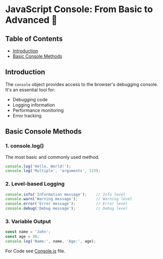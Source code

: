 
# JavaScript Console: From Basic to Advanced 🚀

## Table of Contents
- [Introduction](#introduction)
- [Basic Console Methods](#basic-console-methods)

## Introduction

The `console` object provides access to the browser's debugging console. It's an essential tool for:
- Debugging code
- Logging information
- Performance monitoring
- Error tracking

## Basic Console Methods

### 1. console.log()
The most basic and commonly used method.
```javascript
console.log('Hello, World!');
console.log('Multiple', 'arguments', 123);
```

### 2. Level-based Logging
```javascript
console.info('Information message');    // Info level
console.warn('Warning message');        // Warning level
console.error('Error message');         // Error level
console.debug('Debug message');         // Debug level
```

### 3. Variable Output
```javascript
const name = 'John';
const age = 30;
console.log('Name:', name, 'Age:', age);
```
For Code see [Console.js](./Console.js) file.